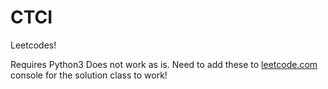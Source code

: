 # CTCI
Leetcodes!

Requires Python3
Does not work as is. Need to add these to [leetcode.com](leetcode.com) console for the solution class to work!
